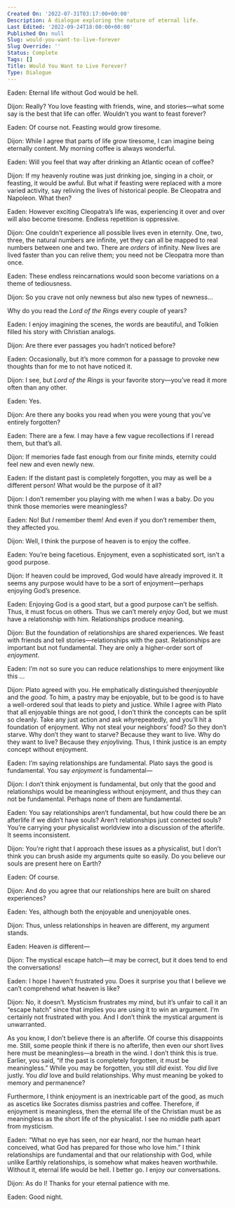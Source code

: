 ```yaml
---
Created On: '2022-07-31T03:17:00+00:00'
Description: A dialogue exploring the nature of eternal life.
Last Edited: '2022-09-24T18:00:00+00:00'
Published On: null
Slug: would-you-want-to-live-forever
Slug Override: ''
Status: Complete
Tags: []
Title: Would You Want to Live Forever?
Type: Dialogue
---
```

<p><span class="sc">Eaden:</span> Eternal life without God would be hell.</p>
<p><span class="sc">Dijon:</span> Really? You love feasting with friends, wine, and stories—what some say is the best that life can offer. Wouldn’t you want to feast forever?</p>
<p><span class="sc">Eaden:</span> Of course not. Feasting would grow tiresome.</p>
<p><span class="sc">Dijon:</span> While I agree that parts of life grow tiresome, I can imagine being eternally content. My morning coffee is always wonderful.</p>
<p><span class="sc">Eaden:</span> Will you feel that way after drinking an Atlantic ocean of coffee?</p>
<p><span class="sc">Dijon:</span> If my heavenly routine was just drinking joe, singing in a choir, or feasting, it would be awful. But what if feasting were replaced with a more varied activity, say reliving the lives of historical people. Be Cleopatra and Napoleon. What then?</p>
<p><span class="sc">Eaden:</span> However exciting Cleopatra’s life was, experiencing it over and over will also become tiresome. Endless repetition is oppressive.</p>
<p><span class="sc">Dijon:</span> One couldn’t experience all possible lives even in eternity. One, two, three, the natural numbers are infinite, yet they can all be mapped to real numbers between one and two. There are <em>orders</em> of infinity. New lives are lived faster than you can relive them; you need not be Cleopatra more than once.</p>
<p><span class="sc">Eaden:</span> These endless reincarnations would soon become variations on a theme of tediousness.</p>
<p><span class="sc">Dijon:</span> So you crave not only newness but also new types of newness…</p>
<p>Why do you read the <em>Lord of the Rings</em> every couple of years?</p>
<p><span class="sc">Eaden:</span> I enjoy imagining the scenes, the words are beautiful, and Tolkien filled his story with Christian analogs.</p>
<p><span class="sc">Dijon:</span> Are there ever passages you hadn’t noticed before?</p>
<p><span class="sc">Eaden:</span> Occasionally, but it’s more common for a passage to provoke new thoughts than for me to not have noticed it.</p>
<p><span class="sc">Dijon:</span> I see, but <em>Lord of the Rings</em> is your favorite story—you’ve read it more often than any other.</p>
<p><span class="sc">Eaden:</span> Yes.</p>
<p><span class="sc">Dijon:</span> Are there any books you read when you were young that you’ve entirely forgotten?</p>
<p><span class="sc">Eaden:</span> There are a few. I may have a few vague recollections if I reread them, but that’s all.</p>
<p><span class="sc">Dijon:</span> If memories fade fast enough from our finite minds, eternity could feel new and even newly new.</p>
<p><span class="sc">Eaden:</span> If the distant past is completely forgotten, you may as well be a different person! What would be the purpose of it all?</p>
<p><span class="sc">Dijon:</span> I don’t remember you playing with me when I was a baby. Do you think those memories were meaningless?</p>
<p><span class="sc">Eaden:</span> No! But <em>I</em> remember them! And even if you don’t remember them, they affected you.</p>
<p><span class="sc">Dijon:</span> Well, I think the purpose of heaven is to enjoy the coffee.</p>
<p><span class="sc">Eaden:</span> You’re being facetious. Enjoyment, even a sophisticated sort, isn’t a good purpose.</p>
<p><span class="sc">Dijon:</span> If heaven could be improved, God would have already improved it. It seems any purpose would have to be a sort of enjoyment—perhaps enjoying God’s presence.</p>
<p><span class="sc">Eaden:</span> Enjoying God is a good start, but a good purpose can’t be selfish. Thus, it must focus on others. Thus we can’t merely <em>enjoy</em> God, but we must have a relationship with him. Relationships produce meaning.</p>
<p><span class="sc">Dijon:</span> But the foundation of relationships are shared experiences. We feast with friends and tell stories—relationships with the past. Relationships are important but not fundamental. They are only a higher-order sort of <em>enjoyment</em>.</p>
<p><span class="sc">Eaden:</span> I’m not so sure you can reduce relationships to mere enjoyment like this …</p>
<p><span class="sc">Dijon:</span> Plato agreed with you. He emphatically distinguished the<em>enjoyable</em> and the <em>good</em>. To him, a pastry may be enjoyable, but to be good is to have a well-ordered soul that leads to piety and justice. While I agree with Plato that all enjoyable things are not good, I don’t think the concepts can be split so cleanly. Take any just action and ask <em>why</em>repeatedly, and you’ll hit a foundation of enjoyment. Why not steal your neighbors’ food? So they don’t starve. Why don’t they want to starve? Because they want to live. Why do they want to live? Because they <em>enjoy</em>living. Thus, I think justice is an empty concept without enjoyment.</p>
<p><span class="sc">Eaden:</span> I’m saying relationships are fundamental. Plato says the good is fundamental. You say <em>enjoyment</em> is fundamental—</p>
<p><span class="sc">Dijon:</span> I don’t think enjoyment is fundamental, but only that the good and relationships would be meaningless without enjoyment, and thus they can not be fundamental. Perhaps none of them are fundamental.</p>
<p><span class="sc">Eaden:</span> You say relationships aren’t fundamental, but how could there be an afterlife if we didn’t have souls? Aren’t relationships just connected souls? You’re carrying your physicalist worldview into a discussion of the afterlife. It seems inconsistent.</p>
<p><span class="sc">Dijon:</span> You’re right that I approach these issues as a physicalist, but I don’t think you can brush aside my arguments quite so easily. Do you believe our souls are present here on Earth?</p>
<p><span class="sc">Eaden:</span> Of course.</p>
<p><span class="sc">Dijon:</span> And do you agree that our relationships here are built on shared experiences?</p>
<p><span class="sc">Eaden:</span> Yes, although both the enjoyable and unenjoyable ones.</p>
<p><span class="sc">Dijon:</span> Thus, unless relationships in heaven are different, my argument stands.</p>
<p><span class="sc">Eaden:</span> Heaven <em>is</em> different—</p>
<p><span class="sc">Dijon:</span> The mystical escape hatch—it may be correct, but it does tend to end the conversations!</p>
<p><span class="sc">Eaden:</span> I hope I haven’t frustrated you. Does it surprise you that I believe we can’t comprehend what heaven is like?</p>
<p><span class="sc">Dijon:</span> No, it doesn’t. Mysticism frustrates my mind, but it’s unfair to call it an “escape hatch” since that implies you are using it to win an argument. I’m certainly not frustrated with you. And I don’t think the mystical argument is unwarranted.</p>
<p>As you know, I don’t believe there is an afterlife. Of course this disappoints me. Still, some people think if there is no afterlife, then even our short lives here must be meaningless—a breath in the wind. I don’t think this is true. Earlier, you said, “if the past is completely forgotten, it must be meaningless.” While you may be forgotten, you still <em>did</em> exist. You <em>did</em> live justly. You <em>did</em> love and build relationships. Why must meaning be yoked to memory and permanence?</p>
<p>Furthermore, I think enjoyment is an inextricable part of the good, as much as ascetics like Socrates dismiss pastries and coffee. Therefore, if enjoyment is meaningless, then the eternal life of the Christian must be as meaningless as the short life of the physicalist. I see no middle path apart from mysticism.</p>
<p><span class="sc">Eaden:</span> “What no eye has seen, nor ear heard, nor the human heart conceived, what God has prepared for those who love him.” I think relationships are fundamental and that our relationship with God, while unlike Earthly relationships, is somehow what makes heaven worthwhile. Without it, eternal life would be hell. I better go. I enjoy our conversations.</p>
<p><span class="sc">Dijon:</span> As do I! Thanks for your eternal patience with me.</p>
<p><span class="sc">Eaden:</span> Good night.</p>
